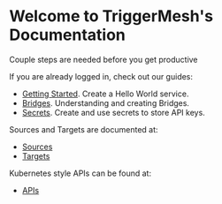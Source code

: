 # Welcome to TriggerMesh's Documentation

Couple steps are needed before you get productive

If you are already logged in, check out our guides:

* [Getting Started](./guides/gettingstarted/). Create a Hello World service.
* [Bridges](./guides/bridge/). Understanding and creating Bridges.
* [Secrets](./guides/secrets/). Create and use secrets to store API keys.

Sources and Targets are documented at:

* [Sources](./sources/)
* [Targets](./targets/)

Kubernetes style APIs can be found at:

* [APIs](./apis/)
